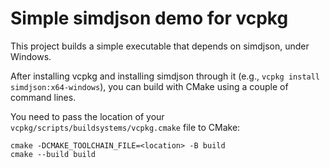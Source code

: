 # Simple simdjson demo for vcpkg

This project builds a simple executable that
depends on simdjson, under Windows. 

After installing vcpkg and installing
simdjson through it (e.g., `vcpkg install simdjson:x64-windows`), you can build with CMake using a couple of command lines.

You need to pass the location of your `vcpkg/scripts/buildsystems/vcpkg.cmake`  file to CMake:

```
cmake -DCMAKE_TOOLCHAIN_FILE=<location> -B build
cmake --build build
```